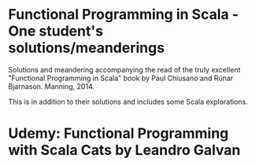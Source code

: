 # Functional Programming in Scala - One student's solutions/meanderings

Solutions and meandering accompanying the read of the truly excellent
"Functional Programming in Scala" book by Paul Chiusano and Rúnar 
Bjarnason. Manning, 2014.

This is in addition to their solutions and includes some Scala
explorations. 

# Udemy: Functional Programming with Scala Cats by Leandro Galvan